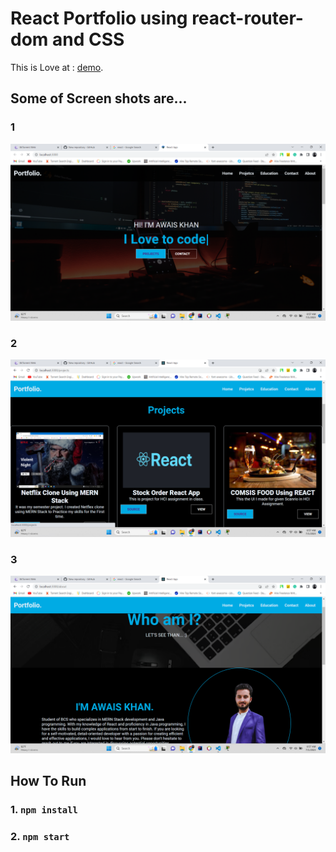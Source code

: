 # React Portfolio using react-router-dom and CSS

This is Love at :  [demo](https://github.com/facebook/create-react-app).



## Some of Screen shots are...

### 1
![Sample Imag](https://github.com/askhan963/react-portfolio/blob/main/screen-shots/1.png)
### 2
![Sample Imag](https://github.com/askhan963/react-portfolio/blob/main/screen-shots/2.png)
### 3
![Sample Imag](https://github.com/askhan963/react-portfolio/blob/main/screen-shots/3.png)

## How To Run

### 1.  `npm install`
### 2.  `npm start`

